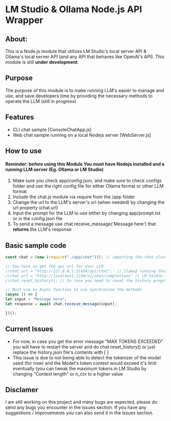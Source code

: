 # LM Studio & Ollama Node.js API Wrapper

## About:
This is a Node.js module that utilizes LM Studio's local server API & Ollama's local server API (and any API that behaves like OpenAI's API). This module is still **under development**.

## Purpose
The purpose of this module is to make running LLM's easier to manage and use, and save developers time by providing the necessary methods to operate the LLM (still in progress)

## Features 

- CLI chat sample [ConsoleChatApp.js]
- Web chat sample running on a local Nodejs server [WebServer.js]

## How to use
#### Reminder: before using this Module You must have Nodejs installed and a *running* LLM server (Eg. Ollama or LM Studio) 

1. Make sure you check app/config.json, and make sure to check configs folder and use the right config file for either Ollama format or other LLM format
2. Include the chat.js module via require from the /app folder
3. Change the url to the LLM's server's url (when needed) by changing the url property (chat.url)
4. Input the prompt for the LLM to use either by changing app/prompt.txt or in the config.json file
5. To send a message use chat.receive_message('Message here') that **returns** the LLM's response

## Basic sample code 
```javascript
const chat = (new (require("./app/chat"))); // importing the chat class

// You have to get the api url for your LLM
//chat.url = "http://127.0.0.1:11434/api/chat";  // llama2 running through Ollama
//chat.url = "http://localhost:1234/v1/chat/completions" // LM Studio (default value)
//chat.reset_history(); // In case you need to reset the history programmatically

// Must use an Async function to use synchronize the methods
(async () => {
let input = "Message here";
let response = await chat.receive_message(input);

})();
```

## Current Issues
- For now, in case you get the error message "MAX TOKENS EXCEEDED" you will have to restart the server and do chat.reset_history() or just replace the history.json file's contents with [ ]
- This issue is due to not being able to detect the tokenizer of the model used (for now) and the Model's token context would exceed it's limit eventually (you can tweak the maximum tokens in LM Studio by changing "Context length" or n_ctx to a higher value

## Disclamer
I am still working on this project and many bugs are expected, please do send any bugs you encounter in the issues section.
If you have any suggestions / improvements you can also send it in the issues section.
